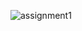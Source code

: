 ![assignment1](https://user-images.githubusercontent.com/72183704/119721369-b8314b00-be88-11eb-8e83-339d0c5d1d70.png)
